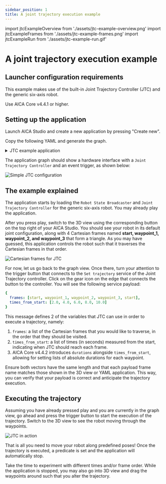 ```yaml
---
sidebar_position: 1
title: A joint trajectory execution example
---
```


import jtcExampleOverview from './assets/jtc-example-overview.png'
import jtcExampleFrames from './assets/jtc-example-frames.png'
import jtcExampleRun from './assets/jtc-example-run.gif'

# A joint trajectory execution example

## Launcher configuration requirements

This example makes use of the built-in Joint Trajectory Controller (JTC) and the generic six-axis robot.

Use AICA Core v4.4.1 or higher.

## Setting up the application

Launch AICA Studio and create a new application by pressing "Create new".

Copy the following YAML and generate the graph.

<details>
<summary>JTC example application</summary>
```yaml
schema: 2-0-4
dependencies:
  core: v4.4.1
frames:
  start:
    reference_frame: world
    position:
      x: 0.372464
      y: 0.048147
      z: 0.43
    orientation:
      w: -0.000563
      x: 0.707388
      y: 0.706825
      z: 0.000001
  waypoint_1:
    reference_frame: start
    position:
      x: -0.2
      y: 0
      z: 0
    orientation:
      w: 1
      x: 0
      y: 0
      z: 0
  waypoint_2:
    reference_frame: start
    position:
      x: 0
      y: 0.2
      z: 0
    orientation:
      w: 1
      x: 0
      y: 0
      z: 0
  waypoint_3:
    reference_frame: start
    position:
      x: 0.2
      y: 0
      z: 0
    orientation:
      w: 1
      x: 0
      y: 0
      z: 0
on_start:
  load:
    hardware: hardware
hardware:
  hardware:
    display_name: Hardware Interface
    urdf: Generic six-axis robot arm
    rate: 100
    events:
      transitions:
        on_load:
          load:
            - controller: robot_state_broadcaster
              hardware: hardware
            - controller: joint_trajectory_controller
              hardware: hardware
    controllers:
      robot_state_broadcaster:
        plugin: aica_core_controllers/RobotStateBroadcaster
        events:
          transitions:
            on_load:
              switch_controllers:
                hardware: hardware
                activate: robot_state_broadcaster
      joint_trajectory_controller:
        plugin: aica_core_controllers/trajectory/JointTrajectoryController
        events:
          predicates:
            has_trajectory_succeeded:
              application: stop
          transitions:
            on_load:
              switch_controllers:
                hardware: hardware
                activate: joint_trajectory_controller
graph:
  positions:
    on_start:
      x: 460
      y: 0
    stop:
      x: 460
      y: 660
    buttons:
      button:
        x: 40
        y: 840
    hardware:
      hardware:
        x: 680
        y: -20
  buttons:
    button:
      display_name: Set desired trajectory
      on_click:
        call_service:
          controller: joint_trajectory_controller
          hardware: hardware
          service: set_trajectory
          payload: |-
            {
              frames: [start, waypoint_1, waypoint_2, waypoint_3, start],
              times_from_start: [2.0, 4.0, 6.0, 8.0, 10.0]
            }
  edges:
    hardware_hardware_joint_trajectory_controller_has_trajectory_succeeded_on_stop_on_stop:
      path:
        - x: 440
          y: 780
        - x: 440
          y: 700
```
</details>

The application graph should show a hardware interface with a `Joint Trajectory Controller` and an event trigger, as shown
below:

<div class="text--center">
  <img src={jtcExampleOverview} alt="Simple JTC configuration" />
</div>

## The example explained

The application starts by loading the `Robot State Broadcaster` and `Joint Trajectory Controller` for the generic
six-axis robot. You may already play the application.

After you press play, switch to the 3D view using the corresponding button on the top right of your AICA Studio. You
should see your robot in its default joint configuration, along with 4 Cartesian frames named
**start, waypoint_1, waypoint_2, and waypoint_3** that form a triangle. As you may have guessed, this application
controls the robot such that it traverses the Cartesian frames in that order. 

<div class="text--center">
  <img src={jtcExampleFrames} alt="Cartesian frames for JTC" />
</div>

For now, let us go back to the graph view. Once there, turn your attention to the trigger button that connects to the
`Set trajectory` service of the Joint Trajectory controller. Click on the gear icon on the edge that connects the button
to the controller. You will see the following service payload:

```yaml
{
  frames: [start, waypoint_1, waypoint_2, waypoint_3, start],
  times_from_start: [2.0, 4.0, 6.0, 8.0, 10.0]
}
```

This message defines 2 of the variables that JTC can use in order to execute a trajectory, namely:

1. `frames`: a list of the Cartesian frames that you would like to traverse, in the order that they should be visited.
2. `times_from_start`: a list of times (in seconds) measured from the start, indicating when JTC should reach each
frame.
1. AICA Core v4.4.2 introduces `durations` alongside `times_from_start`, allowing for setting lists of absolute
durations for each waypoint.
 
Ensure both vectors have the same length and that each payload frame name matches those shown in the 3D view or YAML
application. This way, you can verify that your payload is correct and anticipate the trajectory execution.

## Executing the trajectory

Assuming you have already pressed play and you are currently in the graph view, go ahead and press the trigger button to
start the execution of the trajectory. Switch to the 3D view to see the robot moving through the waypoints.

<div class="text--center">
  <img src={jtcExampleRun} alt="JTC in action" />
</div>

That is all you need to move your robot along predefined poses! Once the trajectory is executed, a predicate is set and
the application will automatically stop.

Take the time to experiment with different times and/or frame order. While the application is stopped, you may also go
into 3D view and drag the waypoints around such that you alter the trajectory.